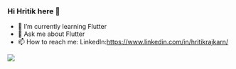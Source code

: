 ### Hi Hritik  here 👋
- 🌱 I’m currently learning Flutter
- 💬 Ask me about Flutter 
- 📫 How to reach me: LinkedIn:https://www.linkedin.com/in/hritikrajkarn/
<img src="https://github-readme-stats.vercel.app/api?username=Hritik602&&show_icons=true&title_color=ffffff&icon_color=bb2acf&text_color=daf7dc&bg_color=151515">
